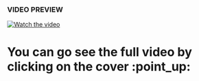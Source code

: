 ### VIDEO PREVIEW
[![Watch the video](https://img.youtube.com/vi/FQ4cqBO_-IE/maxresdefault.jpg)](https://www.youtube.com/watch?v=FQ4cqBO_-IE)
<h1>You can go see the full video by clicking on the cover :point_up: </h1>

